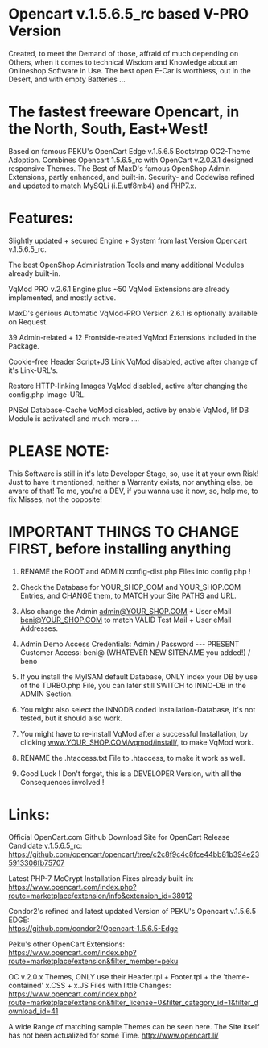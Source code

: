 # Opencart v.1.5.6.5_rc based V-PRO Version
Created, to meet the Demand of those, affraid of much depending on Others, when it comes to technical Wisdom and Knowledge about an Onlineshop Software in Use. The best open E-Car is worthless, out in the Desert, and with empty Batteries ...

# The fastest freeware Opencart, in the North, South, East+West!
Based on famous PEKU's OpenCart Edge v.1.5.6.5 Bootstrap OC2-Theme Adoption. Combines Opencart 1.5.6.5_rc with OpenCart v.2.0.3.1 designed responsive Themes. The Best of MaxD's famous OpenShop Admin Extensions, partly enhanced, and built-in. Security- and Codewise refined and updated to match MySQLi (i.E.utf8mb4) and PHP7.x.

# Features:
Slightly updated + secured Engine + System from last Version Opencart v.1.5.6.5_rc.

The best OpenShop Administration Tools and many additional Modules already built-in.

VqMod PRO v.2.6.1 Engine plus ~50 VqMod Extensions are already implemented, and mostly 
active.

MaxD's genious Automatic VqMod-PRO Version 2.6.1 is optionally available on Request. 

39 Admin-related + 12 Frontside-related VqMod Extensions included in the Package.

Cookie-free Header Script+JS Link VqMod disabled, active after change of it's Link-URL's.

Restore HTTP-linking Images VqMod disabled, active after changing the config.php Image-URL.

PNSol Database-Cache VqMod disabled, active by enable VqMod, !if DB Module is activated!
and much more ....

# PLEASE NOTE:
This Software is still in it's late Developer Stage, so, use it at your own Risk!
Just to have it mentioned, neither a Warranty exists, nor anything else, be aware of that!
To me, you're a DEV, if you wanna use it now, so, help me, to fix Misses, not the opposite!

# IMPORTANT THINGS TO CHANGE FIRST, before installing anything
1. RENAME the ROOT and ADMIN config-dist.php Files into config.php !

2. Check the Database for YOUR_SHOP_COM and YOUR_SHOP.COM Entries, and CHANGE them, 
to MATCH your Site PATHS and URL.

3. Also change the Admin admin@YOUR_SHOP.COM + User eMail beni@YOUR_SHOP.COM to match 
VALID Test Mail + User eMail Addresses.

4. Admin Demo Access Credentials: Admin / Password  ---  PRESENT Customer Access: beni@
(WHATEVER NEW SITENAME you added!) / beno

5. If you install the MyISAM default Database, ONLY index your DB by use of the TURBO.php 
File, you can later still SWITCH to INNO-DB in the ADMIN Section.

6. You might also select the INNODB coded Installation-Database, it's not tested, but it should 
also work.

7. You might have to re-install VqMod after a successful Installation, by clicking 
www.YOUR_SHOP.COM/vqmod/install/, to make VqMod work.

8. RENAME the .htaccess.txt File to .htaccess, to make it work as well.

9. Good Luck ! Don't forget, this is a DEVELOPER Version, with all the Consequences involved !

# Links:
Official OpenCart.com Github Download Site for OpenCart Release Candidate v.1.5.6.5_rc:
https://github.com/opencart/opencart/tree/c2c8f9c4c8fce44bb81b394e235913306fb75707

Latest PHP-7 McCrypt Installation Fixes already built-in:
https://www.opencart.com/index.php?route=marketplace/extension/info&extension_id=38012

Condor2's refined and latest updated Version of PEKU's Opencart v.1.5.6.5 EDGE:     
https://github.com/condor2/Opencart-1.5.6.5-Edge
    
Peku's other OpenCart Extensions:     
https://www.opencart.com/index.php?route=marketplace/extension&filter_member=peku

OC v.2.0.x Themes, ONLY use their Header.tpl + Footer.tpl + the 'theme-contained' 
x.CSS + x.JS Files with little Changes:     
https://www.opencart.com/index.php?route=marketplace/extension&filter_license=0&filter_category_id=1&filter_download_id=41

A wide Range of matching sample Themes can be seen here. The Site itself has not 
been actualized for some Time.
http://www.opencart.li/

